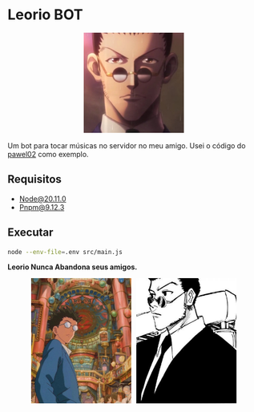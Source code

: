 # Leorio BOT

<div align="center">
<img src="assets/leorio.jpeg" alt="Leorio Sigma" width="200" height="200" />
</div>

Um bot para tocar músicas no servidor no meu amigo. Usei o código do [pawel02](https://github.com/pawel02/discord-js-music-bot) como exemplo.

## Requisitos

- Node@20.11.0
- Pnpm@9.12.3

## Executar

```bash
node --env-file=.env src/main.js
```

**Leorio Nunca Abandona seus amigos.**

<div style="display: flex; justify-content: center; gap: 10px;">
  <img src="assets/leorio2.jpg" alt="Leorio Ghibli" width="200">
  <img src="assets/leorio3.jpg" alt="Leorio Manga" width="200">
</div>
